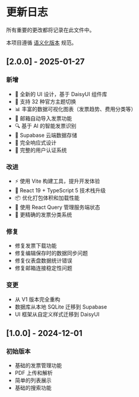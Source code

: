 # 更新日志

所有重要的更改都将记录在此文件中。

本项目遵循 [语义化版本](https://semver.org/lang/zh-CN/) 规范。

## [2.0.0] - 2025-01-27

### 新增
- 🎨 全新的 UI 设计，基于 DaisyUI 组件库
- 🌈 支持 32 种官方主题切换
- 📊 丰富的数据可视化图表（发票趋势、费用分类等）
- 📧 邮箱自动导入发票功能
- 🔍 基于 AI 的智能发票识别
- 💾 Supabase 云端数据存储
- 📱 完全响应式设计
- 🔐 完整的用户认证系统

### 改进
- ⚡ 使用 Vite 构建工具，提升开发体验
- 🚀 React 19 + TypeScript 5 技术栈升级
- 📦 优化打包体积和加载性能
- 🔄 使用 React Query 管理服务端状态
- 🎯 更精确的发票分类系统

### 修复
- 修复发票下载功能
- 修复编辑保存时的数据同步问题
- 修复仪表盘数据统计错误
- 修复邮箱连接稳定性问题

### 变更
- 从 V1 版本完全重构
- 数据库从本地 SQLite 迁移到 Supabase
- UI 框架从自定义样式迁移到 DaisyUI

## [1.0.0] - 2024-12-01

### 初始版本
- 基础的发票管理功能
- PDF 上传和解析
- 简单的列表展示
- 基础的搜索功能